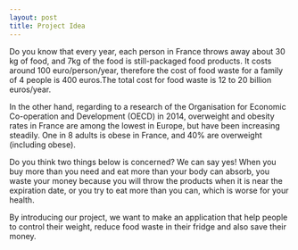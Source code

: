 ```yaml
---
layout: post
title: Project Idea
---
```


Do you know that every year, each person in France throws away about 30 kg of food, and 7kg of the food is still-packaged food products. It costs around 100 euro/person/year, therefore the cost of food waste for a family of 4 people is 400 euros.The total cost for food waste is 12 to 20 billion euros/year.

In the other hand, regarding to a research of the Organisation for Economic Co-operation and Development (OECD) in 2014, overweight and obesity rates in France are among the lowest in Europe, but have been increasing steadily. One in 8 adults is obese in France, and 40% are overweight (including obese).

Do you think two things below is concerned? We can say yes! When you buy more than you need and eat more than your body can absorb, you waste your money because you will throw the products when it is near the expiration date, or you try to eat more than you can, which is worse for your health.

By introducing our project, we want to make an application that help people to control their weight, reduce food waste in their fridge and also save their money.

